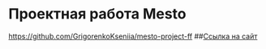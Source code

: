 # Проектная работа Mesto
https://github.com/GrigorenkoKseniia/mesto-project-ff
##[Ссылка на сайт](https://grigorenkokseniia.github.io/mesto-project-ff/)
